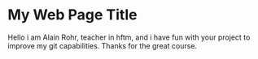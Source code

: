 # My Web Page Title 

Hello i am Alain Rohr, teacher in hftm, and i have fun with your project to improve my git capabilities.
Thanks for the great course.